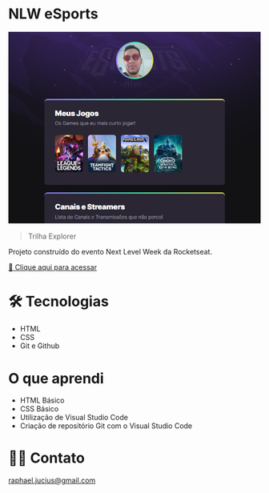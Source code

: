 # NLW eSports 

![preview](./.github/preview.png)

> Trilha Explorer

Projeto construído do evento Next Level Week da Rocketseat.

[🔗 Clique aqui para acessar](https://raphael-jucius.github.io/nlw-esports-explorer/)

# 🛠️ Tecnologias

- HTML
- CSS
- Git e Github

# O que aprendi

- HTML Básico
- CSS Básico
- Utilização de Visual Studio Code
- Criação de repositório Git com o Visual Studio Code

# 🧑‍💻 Contato

raphael.jucius@gmail.com